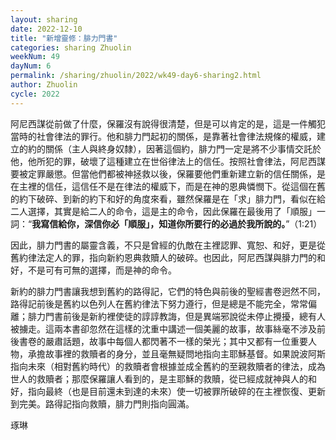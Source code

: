 ```yaml
---
layout: sharing
date: 2022-12-10
title: "新增靈修：腓力門書"
categories: sharing Zhuolin
weekNum: 49
dayNum: 6
permalink: /sharing/zhuolin/2022/wk49-day6-sharing2.html
author: Zhuolin
cycle: 2022
---
```


阿尼西謀從前做了什麼，保羅沒有說得很清楚，但是可以肯定的是，這是一件觸犯當時的社會律法的罪行。他和腓力門起初的關係，是靠著社會律法規條的權威，建立的約的關係（主人與終身奴隸），因著這個約，腓力門一定是將不少事情交託於他，他所犯的罪，破壞了這種建立在世俗律法上的信任。按照社會律法，阿尼西謀要被定罪嚴懲。但當他們都被神拯救以後，保羅要他們重新建立新的信任關係，是在主裡的信任，這信任不是在律法的權威下，而是在神的恩典憐憫下。從這個在舊的約下破碎、到新的約下和好的角度來看，雖然保羅是在「求」腓力門，看似在給二人選擇，其實是給二人的命令，這是主的命令，因此保羅在最後用了「順服」一詞：“**我寫信給你，深信你必「順服」，知道你所要行的必過於我所說的。**”（‭1‬:‭21）

因此，‬腓力門書的屬靈含義，不只是曾經的仇敵在主裡認罪、寬恕、和好，更是從舊約律法定人的罪，指向新約恩典救贖人的破碎。也因此，阿尼西謀與腓力門的和好，不是可有可無的選擇，而是神的命令。

新約的腓力門書讓我想到舊約的路得記，它們的特色與前後的聖經書卷迥然不同，路得記前後是舊約以色列人在舊約律法下努力遵行，但是總是不能完全，常常偏離；腓力門書前後是新約裡使徒的諄諄教誨，但是異端邪說從未停止攪擾，總有人被擄走。這兩本書卻忽然在這樣的沈重中講述一個美麗的故事，故事絲毫不涉及前後書卷的嚴肅話題，故事中每個人都閃著不一樣的榮光；其中又都有一位重要人物，承擔故事裡的救贖者的身分，並且毫無疑問地指向主耶穌基督。如果說波阿斯指向未來（相對舊約時代）的救贖者會根據並成全舊約的至親救贖者的律法，成為世人的救贖者；那麼保羅讓人看到的，是主耶穌的救贖，從已經成就神與人的和好，指向最終（也是目前還未到達的未來）使一切被罪所破碎的在主裡恢復、更新到完美。路得記指向救贖，腓力門則指向圓滿。


琢琳



  

